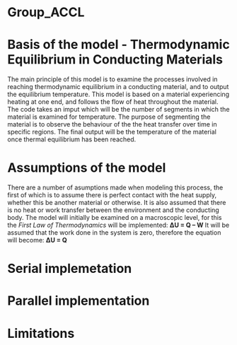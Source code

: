 # Group_ACCL
# Basis of the model - Thermodynamic Equilibrium in Conducting Materials
The main principle of this model is to examine the processes involved in reaching thermodynamic equilibrium in a conducting material, and to output the       equilibrium temperature. This model is based on a material experiencing heating at one end, and follows the flow of heat throughout the material. The code takes an imput which will be the number of segments in which the material is examined for temperature. The purpose of segmenting the material is to observe the behaviour of the the heat transfer over time in specific regions. The final output will be the temperature of the material once thermal equilibrium has been reached. 
# Assumptions of the model
There are a number of asumptions made when modeling this process, the first of which is to assume there is perfect contact with the heat supply, whether this be another material or otherwise. It is also assumed that there is no heat or work transfer between the environment and the conducting body. 
The model will initially be examined on a macroscopic level, for this the _First Law of Thermodynamics_ will be implemented: **ΔU = Q – W** 
It will be assumed that the work done in the system is zero, therefore the equation will become: **ΔU = Q**
# Serial implemetation 
# Parallel implementation
# Limitations
